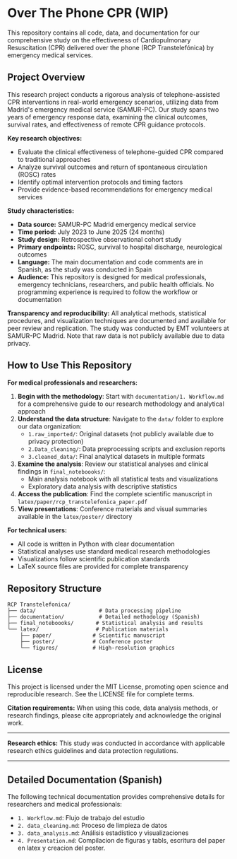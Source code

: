 # Over The Phone CPR (WIP)

This repository contains all code, data, and documentation for our comprehensive study on the effectiveness of Cardiopulmonary Resuscitation (CPR) delivered over the phone (RCP Transtelefónica) by emergency medical services.

## Project Overview

This research project conducts a rigorous analysis of telephone-assisted CPR interventions in real-world emergency scenarios, utilizing data from Madrid's emergency medical service (SAMUR-PC). Our study spans two years of emergency response data, examining the clinical outcomes, survival rates, and effectiveness of remote CPR guidance protocols.

**Key research objectives:**
- Evaluate the clinical effectiveness of telephone-guided CPR compared to traditional approaches
- Analyze survival outcomes and return of spontaneous circulation (ROSC) rates
- Identify optimal intervention protocols and timing factors
- Provide evidence-based recommendations for emergency medical services

**Study characteristics:**
- **Data source:** SAMUR-PC Madrid emergency medical service
- **Time period:** July 2023 to June 2025 (24 months)
- **Study design:** Retrospective observational cohort study
- **Primary endpoints:** ROSC, survival to hospital discharge, neurological outcomes
- **Language:** The main documentation and code comments are in Spanish, as the study was conducted in Spain
- **Audience:** This repository is designed for medical professionals, emergency technicians, researchers, and public health officials. No programming experience is required to follow the workflow or documentation

**Transparency and reproducibility:** All analytical methods, statistical procedures, and visualization techniques are documented and available for peer review and replication. The study was conducted by EMT volunteers at SAMUR-PC Madrid. Note that raw data is not publicly available due to data privacy.

## How to Use This Repository

**For medical professionals and researchers:**

1. **Begin with the methodology**: Start with `documentation/1. Workflow.md` for a comprehensive guide to our research methodology and analytical approach
2. **Understand the data structure**: Navigate to the `data/` folder to explore our data organization:
   - `1.raw_imported/`: Original datasets (not publicly available due to privacy protection)
   - `2.Data_cleaning/`: Data preprocessing scripts and exclusion reports
   - `3.cleaned_data/`: Final analytical datasets in multiple formats
3. **Examine the analysis**: Review our statistical analyses and clinical findings in `final_noteboooks/`:
   - Main analysis notebook with all statistical tests and visualizations
   - Exploratory data analysis with descriptive statistics
4. **Access the publication**: Find the complete scientific manuscript in `latex/paper/rcp_transtelefonica_paper.pdf`
5. **View presentations**: Conference materials and visual summaries available in the `latex/poster/` directory

**For technical users:**
- All code is written in Python with clear documentation
- Statistical analyses use standard medical research methodologies
- Visualizations follow scientific publication standards
- LaTeX source files are provided for complete transparency

## Repository Structure

```
RCP Transtelefonica/
├── data/                    # Data processing pipeline
├── documentation/           # Detailed methodology (Spanish)
├── final_noteboooks/       # Statistical analysis and results
└── latex/                  # Publication materials
    ├── paper/             # Scientific manuscript
    ├── poster/            # Conference poster
    └── figures/           # High-resolution graphics

```

## License

This project is licensed under the MIT License, promoting open science and reproducible research. See the LICENSE file for complete terms.

**Citation requirements:** When using this code, data analysis methods, or research findings, please cite appropriately and acknowledge the original work.

---

**Research ethics:** This study was conducted in accordance with applicable research ethics guidelines and data protection regulations.

---

## Detailed Documentation (Spanish)

The following technical documentation provides comprehensive details for researchers and medical professionals:
- `1. Workflow.md`: Flujo de trabajo del estudio
- `2. data_cleaning.md`: Proceso de limpieza de datos
- `3. data_analysis.md`: Análisis estadístico y visualizaciones
- `4. Presentation.md`: Compilacion de figuras y tabls, escritura del paper en latex y creacion del poster.

